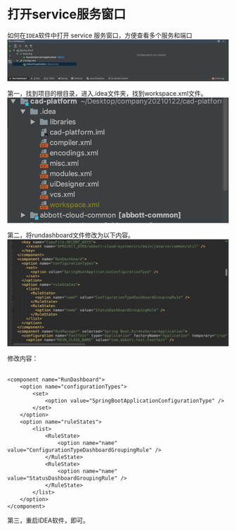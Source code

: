 # 打开service服务窗口

如何在`IDEA`软件中打开 service 服务窗口，方便查看多个服务和端口
![](./images/dashboard.png)

第一，找到项目的根目录，进入.idea文件夹，找到workspace.xml文件。
![](./images/catalog.png)


第二，将rundashboard文件修改为以下内容。
![](./images/workspace.png)

修改内容：

```

<component name="RunDashboard">
	<option name="configurationTypes">
		<set>
			<option value="SpringBootApplicationConfigurationType" />
		</set>
	</option>
	<option name="ruleStates">
		<list>
			<RuleState>
				<option name="name" value="ConfigurationTypeDashboardGroupingRule" />
			</RuleState>
			<RuleState>
				<option name="name" value="StatusDashboardGroupingRule" />
			</RuleState>
		</list>
	</option>
</component>
```

第三，重启IDEA软件，即可。
